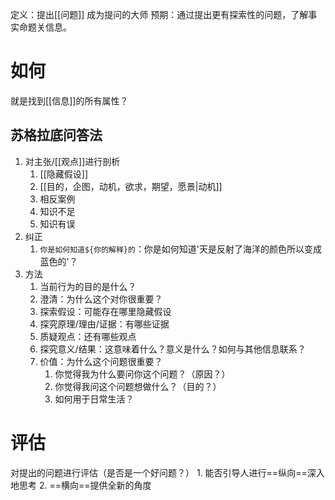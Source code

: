 定义：提出[[问题]]
成为提问的大师
预期：通过提出更有探索性的问题，了解事实命题关信息。

# 如何
就是找到[[信息]]的所有属性？

## 苏格拉底问答法
1. 对主张/[[观点]]进行剖析
	1. [[隐藏假设]]
	2. [[目的，企图，动机，欲求，期望，愿景|动机]]
	3. 相反案例
	4. 知识不足
	5. 知识有误
2. 纠正
	1. `你是如何知道${你的解释}的`：你是如何知道'天是反射了海洋的颜色所以变成蓝色的'？
3. 方法
	1.  当前行为的目的是什么？ 
	2. 澄清：为什么这个对你很重要？
	3. 探索假设：可能存在哪里隐藏假设
	4. 探究原理/理由/证据：有哪些证据
	5. 质疑观点：还有哪些观点
	6. 探究意义/结果：这意味着什么？意义是什么？如何与其他信息联系？
	7. 价值：为什么这个问题很重要？
		1. 你觉得我为什么要问你这个问题？（原因？）
		2. 你觉得我问这个问题想做什么？（目的？）
		3. 如何用于日常生活？
# 评估
对提出的问题进行评估（是否是一个好问题？）
	1. 能否引导人进行==纵向==深入地思考
	2. ==横向==提供全新的角度